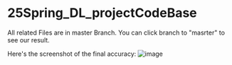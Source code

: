 # 25Spring_DL_projectCodeBase

All related Files are in master Branch. You can click branch to "masrter" to see our result.

Here's the screenshot of the final accuracy:
![image](https://github.com/user-attachments/assets/ab74ea02-848c-430a-911d-46f06bbd7b02)

